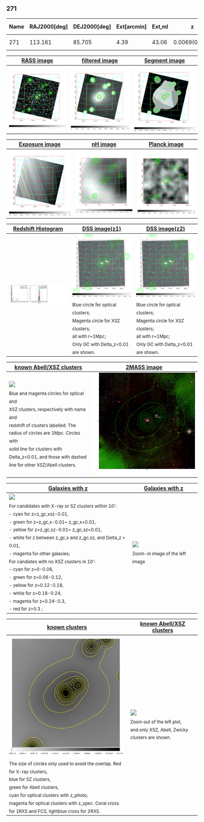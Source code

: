<div STYLE="page-break-after: always;"></div>

### 271

|Name|RAJ2000[deg]|DEJ2000[deg] |Ext[arcmin]| Ext,ml | z | z_src| C|GC(XSZ,Delta_z<0.01)| GC(OPT,Delta_z<0.01)|GC| R_sig[arcmin] | R500[arcmin] | R500[Mpc]| CRsig[c/s] | CR500[c/s] |L500[1E44 erg/s]|F500[1E-12 erg/s/cm^2]| M500[1E14 Msun]|Tx[keV]|Cnt_sig|Beta|Rc[arcmin]|Comment|Alias|
|---|---|---|---|---|---|------|---|--------|---------|----------|---|---|---|---|---|---|---|---|---|---|---|---|---|---|
|271| 113.161| 85.705| 4.39| 43.06| 0.0069(0.005)| z1, z_opt| S| -| N| N| 24.206| 43.177| 0.368| 0.360(0.047)| 0.414(0.054)| 0.006(0.001)| 5.473(0.511)| 0.14(0.01)| 0.65(0.02)| 326.2| 0.509(-0.007+0.015)| 3.598(-0.275+0.384)| -| t226|

|[RASS image](../image/271/271_img.pdf)|[filtered image](../image/271/271_fil.pdf)|[Segment image](../image/271/271_seg.pdf)|
|-------------------|--------------------|-------------------|
| <img src="../image/271/271_img.png" width="300">  | <img src="../image/271/271_fil.png" width="300">   | <img src="../image/271/271_seg.png" width="300">  |

|[Exposure image](../image/271/271_mex.pdf)| [nH image](../image/271/271_nh.pdf)| [Planck image](../image/271/271_p.pdf)|
|-------------------|--------------------|-------------------|
|<img src="../image/271/271_mex.png" width="300">   | <img src="../image/271/271_nh.png" width="300">    | <img src="../image/271/271_p.png" width="300"> |

|[Redshift Histogram](../image/271/271_zg.pdf) | [DSS image(z1)](../image/271/271_dss_z1.pdf)      |  [DSS image(z2)](../image/271/271_dss_z2.pdf)    |
|-------------------|--------------------|-------------------|
|<img src="../image/271/271_zg.png" width="300"> |<img src="../image/271/271_dss_z1.png" width="300"> <sub><br>Blue circle for optical clusters; <br>Magenta circle for XSZ clusters; <br>all with r=1Mpc; <br>Only GC with Delta_z<0.01 are shown. </sub>| <img src="../image/271/271_dss_z2.png" width="300"><sub><br>Blue circle for optical clusters; <br>Magenta circle for XSZ clusters; <br>all with r=1Mpc; <br>Only GC with Delta_z<0.01 are shown. </sub> |

|[known Abell/XSZ clusters](../image/271/271_m.pdf) | [2MASS image](../image/271/271_2mass.pdf)      |
|-------------------|-------------------|
|<img src=../image/271/271_m.png width="300"> <br><sub>Blue and magenta circles for optical and <br>XSZ clusters, respectively with name and <br>redshift of clusters labelled. The <br>radius of circles are 1Mpc. Circles with <br>solid line for clusters with <br>Delta_z<0.01, and those with dashed <br>line for other XSZ/Abell clusters.        </sub>|<img src="../image/271/271_2mass.png" width="300">  |

|[Galaxies with z](../image/271/271_opt_ned.pdf) |[Galaxies with z](../image/271/271_opt_ned_zoom.pdf) |
|-------------------|-------------------|
| <img src=../image/271/271_opt_ned.png width="300"> <br><sub> For candidates with X-ray or SZ clusters within 10': <br> - cyan for z<z_gc,xsz-0.01, <br> - green for z=z_gc,x-0.01~ z_gc,x+0.01, <br> - yellow for z=z_gc,sz-0.01~ z_gc,sz+0.01, <br> - white for z between z_gc,x and z_gc,sz, and Delta_z > 0.01, <br> - magenta for other galaxies; <br>For candiates with no XSZ clusters in 10': <br> - cyan for z=0-0.06, <br> - green for z=0.06-0.12, <br> - yellow for z=0.12-0.18, <br> - white for z=0.18-0.24, <br> - magenta for z=0.24-0.3, <br> - red for z>0.3 ;  </sub>|<img src=../image/271/271_opt_ned_zoom.png width="300">  <br><sub> Zoom-in image of the left image</sub>|

|[known clusters](../image/271/271_gc.pdf) |[known Abell/XSZ clusters](../image/271/271_gc_large.pdf) |
|-------------------|-------------------|
| <img src=../image/271/271_gc.png width="300"> <br><sub> The size of circles only used to avoid the overlap. Red for X-ray clusters, <br> blue for SZ clusters, <br> green for Abell clusters, <br> cyan for optical clusters with z_photo, <br> magenta for optical clusters with z_spec. Coral cross for 1RXS and FCS, lightblue cross for 2RXS. </sub>|<img src=../image/271/271_gc_large.png width="300"> <br><sub> Zoom out of the left plot, <br> and only XSZ, Abell, Zwicky clusters are shown. </sub> |



